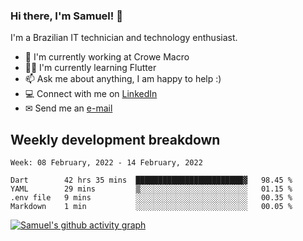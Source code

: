### Hi there, I'm Samuel! 👋

I'm a Brazilian IT technician and technology enthusiast.

- 🏢 I'm currently working at Crowe Macro
- 👨‍💻 I'm currently learning Flutter
- 📫 Ask me about anything, I am happy to help :)
- 💻 Connect with me on [LinkedIn](https://www.linkedin.com/in/samuel-s-marques/)
- ✉ Send me an [e-mail](mailto:samuel.s.marques@protonmail.com)

## Weekly development breakdown
<!--START_SECTION:waka-->
```text
Week: 08 February, 2022 - 14 February, 2022

Dart        42 hrs 35 mins  ████████████████████████▓   98.45 % 
YAML        29 mins         ▒░░░░░░░░░░░░░░░░░░░░░░░░   01.15 % 
.env file   9 mins          ░░░░░░░░░░░░░░░░░░░░░░░░░   00.35 % 
Markdown    1 min           ░░░░░░░░░░░░░░░░░░░░░░░░░   00.05 % 
```
<!--END_SECTION:waka-->

[![Samuel's github activity graph](https://activity-graph.herokuapp.com/graph?username=samuel-s-marques&theme=react-dark)](https://github.com/samuel-s-marques)
